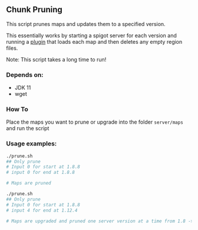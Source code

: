 ## Chunk Pruning

This script prunes maps and updates them to a specified version.

This essentially works by starting a spigot server for each version and running a [plugin](https://github.com/cswhite2000/ChunkPruner) that loads each map and then deletes any empty region files.

Note: This script takes a long time to run!

### Depends on:
- JDK 11
- wget

### How To

Place the maps you want to prune or upgrade into the folder `server/maps` and run the script

### Usage examples:
```bash
./prune.sh
## Only prune
# Input 0 for start at 1.8.8
# input 0 for end at 1.8.8

# Maps are pruned
```

```bash
./prune.sh
## Only prune
# Input 0 for start at 1.8.8
# input 4 for end at 1.12.4

# Maps are upgraded and pruned one server version at a time from 1.8 -> 1.12
```

